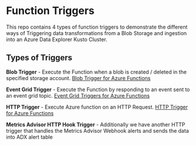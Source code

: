 # Function Triggers

This repo contains 4 types of function triggers to demonstrate the different ways of Triggering data transformations from a Blob Storage and ingestion into an Azure Data Explorer Kusto Cluster.

## Types of Triggers

**Blob Trigger** - Execute the Function when a blob is created / deleted in the specified storage account. [Blob Trigger for Azure Functions](https://learn.microsoft.com/en-us/azure/azure-functions/functions-bindings-storage-blob-trigger?tabs=in-process%2Cextensionv5&pivots=programming-language-python)

**Event Grid Trigger** - Execute the Function by responding to an event sent to an event grid topic. [Event Grid Triggers for Azure Functions](https://learn.microsoft.com/en-us/azure/azure-functions/functions-bindings-event-grid-trigger?tabs=in-process%2Cextensionv3&pivots=programming-language-python)

**HTTP Trigger** - Execute Azure function on an HTTP Request. [HTTP Trigger for Azure Functions](https://learn.microsoft.com/en-us/azure/azure-functions/functions-bindings-http-webhook-trigger?tabs=in-process%2Cfunctionsv2&pivots=programming-language-python)

**Metrics Advisor HTTP Hook Trigger** - Additionally we have another HTTP trigger that handles the Metrics Advisor Webhook alerts and sends the data into ADX alert table